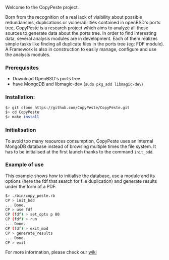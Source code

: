 Welcome to the CopyPeste project.

Born from the recognition of a real lack of visibility about possible redundancies, duplications or vulnerabilities contained in openBSD's ports tree, CopyPeste is a research project which aims to analyze all these sources to generate data about the ports tree.
In order to find interesting data, several analysis modules are in development. Each of them  realizes simple tasks like finding all duplicate files in the ports tree (eg: FDF module). A Framework is also in construction to easily manage, configure and use the analysis modules.

### Prerequisites

* Download OpenBSD's ports tree
* have MongoDB and libmagic-dev (`sudo pkg_add libmagic-dev`)

### Installation:

```sh
$> git clone https://github.com/CopyPeste/CopyPeste.git
$> cd CopyPeste  
$> make install
```

### Initialisation

To avoid too many resources consumption, CopyPeste uses an internal MongoDB database instead of browsing multiple times the file system. It has to be initialised at the first launch thanks to the command `init_bdd`.

### Example of use

This example shows how to initialise the database, use a module and its options (here the fdf that search for file duplication) and generate results under the form of a PDF.

```sh
$> ./bin/copy_peste.rb
CP > init_bdd
... Done.
CP > use fdf
CP (fdf) > set_opts p 80
CP (fdf) > run
... Done.
CP (fdf) > exit_mod
CP > generate_results
... Done.
CP > exit
```

For more information, please check our [wiki](https://github.com/CopyPeste/CopyPeste/wiki) 
